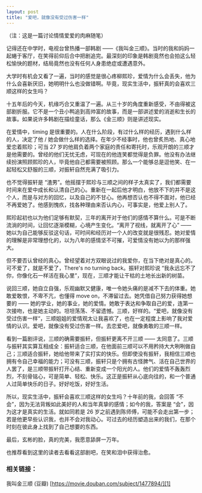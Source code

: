 ```yaml
---
layout: post
title: "爱吧，就像没有受过伤害一样"
---
```


（注：这是一篇讨论情情爱爱的肉麻随笔）

记得还在中学时，电视台曾热播一部韩剧 ——《我叫金三顺》。当时的我和妈妈一起蜷于客厅，在笑得前仰后合中把剧追完。最深刻的印象是韩剧竟然也会拍这么轻松愉快的题材，结局竟然也没有任何人身患绝症或遭遇意外。

大学时有机会又看了一遍，当时的感觉是很心疼柳熙珍，爱情为什么会丢失，他为什么会喜新厌旧，她明明什么也没做错啊。毕竟，现实生活中，振轩真的会喜欢三顺这样的女生吗？

十五年后的今天，机缘巧合又重温了一遍。从三十岁的角度重新感受，不由得被这部剧折服。它不是一个丑小鸭追到高帅富的故事，而是一部讲述爱的消逝和生长的故事。如果说许多韩剧在描绘童话，那么《金三顺》则是讲述现实。

在爱情中，timing 是很重要的。人在什么阶段，有过什么样的经历，遇到什么样的人，决定了他 / 她会做什么样的选择。在年少不经事时，他也曾炙热地、真心地爱恋着熙珍；可当 27 岁的他肩负着两个家庭的责任和寄托时，乐观开朗的三顺才是他需要的。曾经的他们无忧无虑，可现在的他连笑都觉得是负罪。他没有办法继续扮演照顾熙珍的人，毕竟他自己都需要被照顾。那么一个能够总是逗他笑、在一起轻松又舒服的三顺，对振轩自然充满了吸引力。

也不觉得振轩是 “渣男”。他摇摆于熙珍与三顺之间的样子太真实了，我们都需要时间来在爱中成长和认清自己的心。重新在一起后他才明白，他放不下的并不是这个人，而是与对方的回忆，以及自己的不甘心。他再想否认也不得不面对，他已经不再爱她了。他感到愧疚，找各种理由来否认内心，可事实是，他爱上别人了。

熙珍起初也以为他们足够有默契，三年的离开对于他们的感情不算什么。可是不断流淌的时间，让回忆逐渐模糊，心境产生变化。“离开了视线，就离开了心” —— 她以为自己能够反驳这句话，可时间和经历对一个人的改变就是很残忍。她对爱情的理解是非常理想化的，以为八年的感情坚不可摧，可爱情没有她以为的那样强大。

但不要否认曾经的真心。曾经望着对方双眼说过的我爱你，在当下绝对是真心的。可不爱了，就是不爱了，There's no turning back。振轩对熙珍说 “我永远忘不了你，你像化石一样活在我心里”，现在，三顺才能让干枯的土地长出新的树苗。

说回三顺，她自立自强，乐观幽默又健康，唯一令她头痛的是减不下去的体重。她敢爱敢恨，不卑不亢，也懂得 move on，不滞留过去。她凭借自己努力获得她想要的 —— 她的学业，她的事业，她的爱情。她敢于表达和争取自己的爱，连第一次接吻，也是她主动的。坦坦荡荡、不留遗憾。三顺，好样的。“爱吧，就像没有受过伤害一样“，三顺姐姐的爱情观太让我喜欢了，也在一定程度上影响了我对爱情的认识。爱吧，就像没有受过伤害一样。去恋爱吧，就像勇敢的三顺一样。

看到一篇剧评说，三顺的确需要振轩，但振轩更离不开三顺 —— 太同意了。三顺与振轩其实算互相成全：振轩适合三顺，在他面前三顺可以不用矜持大大咧咧做自己；三顺适合振轩，她给他带来了实打实的快乐。但即使没有振轩，我相信三顺也拥有令自己幸福的能力；可没有三顺，振轩只是个拥有古怪脾气、活在自己世界的人罢了，是三顺带振轩打开心结、重新变成一个阳光的人。他们的爱情不轰轰烈烈，不刻骨铭心，可是简单、轻松、快乐。这正是振轩从心底向往的，和一个普通人过简单快乐的日子。好好吃饭，好好生活。

所以，现实生活中，振轩会喜欢三顺这样的女生吗？十年前的我，会回答 “不会”，因为无法背叛如此美好的人和当年真挚的感情；如今的我，答案是 “会”，因为这才是真实的生活。就如同若是 26 岁之前遇到陈师傅，可能不会走出第一步；若是他更早些认识我，也并不会对我动心。可过去的经历塑造出来的我们，在那个时刻在彼此身上找到了自己想要的东西。

最后，玄彬的脸，真的完美，我愿意舔屏一万年。

也推荐看到这里的读者去看看这部剧吧，在笑和泪中获得治愈。


### 相关链接：

我叫金三顺 (豆瓣)
[https://movie.douban.com/subject/1477894/][1]

[1]:	https://movie.douban.com/subject/1477894//